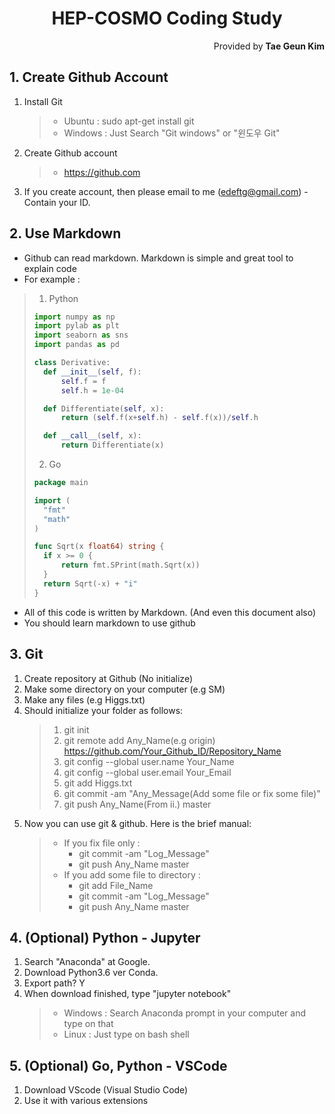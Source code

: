 <h1 style="text-align:center">HEP-COSMO Coding Study</h1>
<p style="text-align:right">Provided by <b>Tae Geun Kim</b></p>

## 1. Create Github Account

1. Install Git
    > * Ubuntu : sudo apt-get install git
    > * Windows : Just Search "Git windows" or "윈도우 Git"

2. Create Github account
    > * <a href="https://github.com" target='blank'>https://github.com</a>

3. If you create account, then please email to me (edeftg@gmail.com) - Contain your ID.

## 2. Use Markdown

* Github can read markdown. Markdown is simple and great tool to explain code
* For example :
> 1. Python
> ```Python
>import numpy as np
>import pylab as plt
>import seaborn as sns
>import pandas as pd
>
> class Derivative:
>   def __init__(self, f):
>       self.f = f
>       self.h = 1e-04
>
>   def Differentiate(self, x):
>       return (self.f(x+self.h) - self.f(x))/self.h
>
>   def __call__(self, x):
>       return Differentiate(x)
>```
> 2. Go 
> ```Go
>package main
>
>import (
>   "fmt"
>   "math"
>)
>
>func Sqrt(x float64) string {
>   if x >= 0 {
>       return fmt.SPrint(math.Sqrt(x))
>   }
>   return Sqrt(-x) + "i"
>}
>```

* All of this code is written by Markdown. (And even this document also)
* You should learn markdown to use github

## 3. Git

1. Create repository at Github (No initialize)
2. Make some directory on your computer (e.g SM)
3. Make any files (e.g Higgs.txt)
4. Should initialize your folder as follows:
    > 1. git init
    > 2. git remote add Any_Name(e.g origin) https://github.com/Your_Github_ID/Repository_Name
    > 3. git config --global user.name Your_Name
    > 4. git config --global user.email Your_Email
    > 5. git add Higgs.txt
    > 6. git commit -am "Any_Message(Add some file or fix some file)"
    > 7. git push Any_Name(From ii.) master
5. Now you can use git & github. Here is the brief manual:
    > * If you fix file only :
    >   * git commit -am "Log_Message"
    >   * git push Any_Name master
    > * If you add some file to directory :
    >   * git add File_Name
    >   * git commit -am "Log_Message"
    >   * git push Any_Name master 

## 4. (Optional) Python - Jupyter

1. Search "Anaconda" at Google.
2. Download Python3.6 ver Conda.
3. Export path? Y
4. When download finished, type "jupyter notebook"
    > * Windows : Search Anaconda prompt in your computer and type on that
    > * Linux : Just type on bash shell

## 5. (Optional) Go, Python - VSCode

1. Download VScode (Visual Studio Code)
2. Use it with various extensions